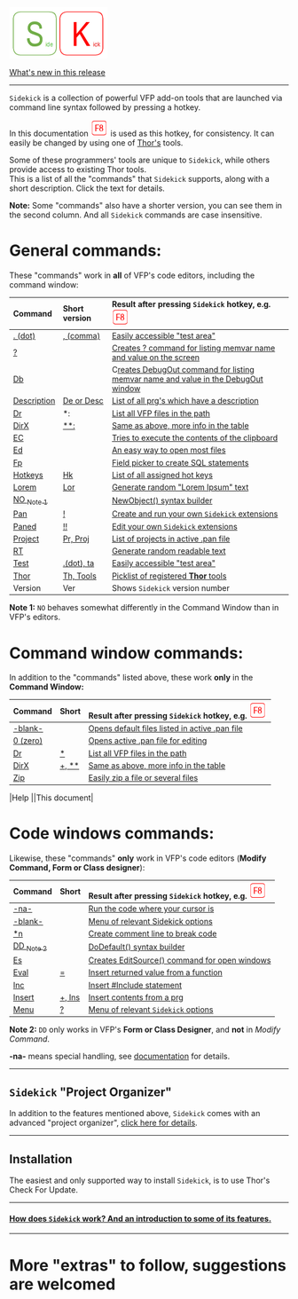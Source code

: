 
[![How Sidekick works](documents/Images/SKLogo.png)](documents/skhow.md)

[What's new in this release](Change%20Log.md)

***
`Sidekick` is a collection of powerful VFP add-on tools that are launched via command line syntax followed by pressing a hotkey.

In this documentation ![`F8`](documents/Images/F8.png) is used as this hotkey, for consistency. It can easily be changed by using one of [Thor's](https://github.com/VFPX/Thor) tools.

Some of these programmers' tools are unique to `Sidekick`, while others provide access to existing Thor tools.  
This is a list of all the "commands" that `Sidekick` supports, along with a short description. Click the text for details.

**Note:** Some "commands" also have a shorter version, you can see them in the second column. And all `Sidekick` commands are case insensitive. 

# General commands: 

These "commands" work in **all** of VFP's code editors, including the command window:

|Command |Short version| Result after pressing `Sidekick` hotkey, e.g. ![`F8`](documents/Images/F8.png)|
|:--|:--  |:-------------|
|[. (dot)](documents/skta.md)|[, (comma)](documents/skta.md)| [Easily accessible "test area"](documents/skta.md)|
| [? ](documents/skdb.md)|| [Creates ? command for listing memvar name and value on the screen](documents/skdb.md)|
| [Db](documents/skdb.md) || C[reates DebugOut command for listing memvar name and value in the DebugOut window](documents/skdb.md)|
|[Description](documents/skdesc.md)|[De or Desc](documents/skdesc.md)| [List of all prg's which have a description](documents/skdesc.md)|
|[Dr](documents/skdir.md)  |\*:| [List all VFP files in the path](documents/skdir.md)|
|[DirX](documents/skdir.md#dirc)  |[\*\*:](documents/skdir.md#dirc)| [Same as above, more info in the table](documents/skdir.md#dirc)|
|[EC](documents/skec.md)||[Tries to execute the contents of the clipboard](documents/skec.md)|
|[Ed](documents/sked.md)|| [An easy way to open most files](documents/sked.md)|
|[Fp](documents/skfp.md)|| [Field picker to create SQL statements](documents/skfp.md)|
|[Hotkeys](documents/skhk.md) |[Hk](documents/skhk.md) |[List of all assigned hot keys](documents/skhk.md)|
|[Lorem](documents/skrt.md) |[Lor](documents/skrt.md)| [Generate random "Lorem Ipsum" text](documents/skrt.md)|
|[NO <sub>Note 1</sub>](documents/skno.md)     || [NewObject() syntax builder](documents/skno.md)|
|[Pan](documents/skext.md) |[!](documents/skext.md)| [Create and run your own `Sidekick` extensions](documents/skext.md)|
|[Paned](documents/skext.md#paned) |[!!](documents/skext.md#paned)| [Edit your own `Sidekick` extensions](documents/skext.md#paned)|
|[Project](documents/skorg.md#proj) |[Pr, Proj](documents/skorg.md#proj)| [List of projects in active .pan file](documents/skorg.md#proj)|
|[RT](documents/skrt.md) || [Generate random readable text](documents/skrt.md)|
|[Test](documents/skta.md)|[.(dot), ta](documents/skta.md)| [Easily accessible "test area"](documents/skta.md)|
|[Thor](documents/skth.md) |[Th, Tools](documents/skth.md)| [Picklist of registered **Thor** tools](documents/skth.md)|
|Version |Ver| Shows `Sidekick` version number|

**Note 1:** `NO` behaves somewhat differently in the Command Window than in VFP's editors.

# Command window commands: 

In addition to the "commands" listed above, these work **only** in the **Command Window:**

|Command |Short| Result after pressing `Sidekick` hotkey, e.g. ![`F8`](documents/Images/F8.png)|
|:--|:--  |:-------------|
|[-blank-](documents/skorg.md)  || [Opens default files listed in active .pan file](documents/skorg.md)|
|[0 (zero)](documents/skorg.md) || [Opens active .pan file for editing](documents/skorg.md)|
|[Dr](documents/skdir.md)  |[*](documents/skdir.md)| [List all VFP files in the path](documents/skdir.md)|
|[DirX](documents/skdir.md#dirc)  |[+, **](documents/skdir.md#dirc)| [Same as above, more info in the table](documents/skdir.md#dirc)|
|[Zip](documents/skzip.md)  || [Easily zip a file or several files ](documents/skzip.md)|

|Help ||This document|

# Code windows commands:
Likewise, these "commands" **only** work in VFP's code editors (**Modify Command, Form or Class designer**):

|Command |Short| Result after pressing `Sidekick` hotkey, e.g. ![`F8`](documents/Images/F8.png)|
|:--|:--  |:-------------|
|[-na-](documents/skrc.md)  || [Run the code where your cursor is](documents/skrc.md)|
|[-blank-](documents/skmnu.md)  || [Menu of relevant Sidekick options](documents/skmnu.md)|
| [*n ](documents/skcomm.md)||[Create comment line to break code](documents/skcomm.md) | 
|[DD <sub>Note 2</sub>](documents/skdd.md)     || [DoDefault() syntax builder](documents/skdd.md)|
|[Es](documents/skes.md)|| [Creates EditSource() command for open windows](documents/skes.md)|
|[Eval](documents/skeval.md)|[=](documents/skeval.md)| [Insert returned value from a function](documents/skeval.md)|
|[Inc](documents/skinc.md)|| [Insert #Include statement](documents/skinc.md)|
|[Insert](documents/skins.md) |[+, Ins](documents/skins.md)| [Insert contents from a prg](documents/skins.md)|
|[Menu](documents/skmnu.md)  |[?](documents/skmnu.md)| [Menu of relevant `Sidekick` options](documents/skmnu.md)|

**Note 2:** `DD` only works in VFP's **Form or Class Designer**, and **not** in *Modify Command*.

**-na-** means special handling, see [documentation](documents/skrc.md) for details.

-----------------------

## `Sidekick` "Project Organizer"

In addition to the features mentioned above, `Sidekick` comes with an advanced "project organizer", [click here for details](documents/skorg.md).

----------------------  

## Installation
  
The easiest and only supported way to install `Sidekick`, is to use Thor's Check For Update.

---------------------

#### [How does `Sidekick` work? And an introduction to some of its features.](documents/skhow.md)

--------------

# More "extras" to follow, suggestions are welcomed

